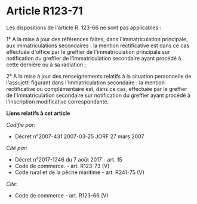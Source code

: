 # Article R123-71

Les dispositions de l'article R. 123-66 ne sont pas applicables : 

1° A la mise à jour des références faites, dans l'immatriculation principale, aux immatriculations secondaires : la mention
rectificative est dans ce cas effectuée d'office par le greffier de l'immatriculation principale sur notification du greffier
de l'immatriculation secondaire ayant procédé à cette dernière ou à sa radiation ; 

2° A la mise à jour des renseignements relatifs à la situation personnelle de l'assujetti figurant dans l'immatriculation
secondaire : la mention rectificative ou complémentaire est, dans ce cas, effectuée par le greffier de l'immatriculation
secondaire sur notification du greffier ayant procédé à l'inscription modificative correspondante.

**Liens relatifs à cet article**

_Codifié par_:

  - Décret n°2007-431 2007-03-25 JORF 27 mars 2007

_Cité par_:

  - Décret n°2017-1246 du 7 août 2017 - art. 15
  - Code de commerce. - art. R123-73 (V)
  - Code rural et de la pêche maritime - art. R241-75 (V)

_Cite_:

  - Code de commerce - art. R123-66 (V)
